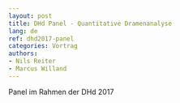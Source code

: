 ```yaml
---
layout: post
title: DHd Panel - Quantitative Dramenanalyse
lang: de
ref: dhd2017-panel
categories: Vortrag
authors:
- Nils Reiter
- Marcus Willand
---
```


Panel im Rahmen der DHd 2017
